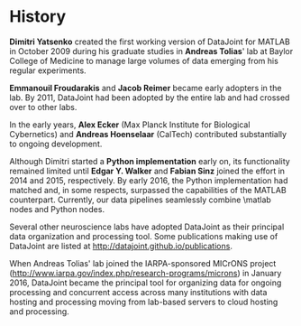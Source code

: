 # History

**Dimitri Yatsenko** created the first working version of DataJoint for MATLAB in October 2009 during his graduate studies in **Andreas Tolias**' lab at Baylor College of Medicine to manage large volumes of data emerging from his regular experiments.

**Emmanouil Froudarakis** and **Jacob Reimer** became early adopters in the lab. 
By 2011, DataJoint had been adopted by the entire lab and had crossed over to other labs.

In the early years, **Alex Ecker** (Max Planck Institute for Biological Cybernetics) and **Andreas Hoenselaar** (CalTech) contributed substantially to ongoing development.

Although Dimitri started a **Python implementation** early on, its functionality remained limited until **Edgar Y. Walker** and **Fabian Sinz** joined the effort in 2014 and 2015, respectively.
By early 2016, the Python implementation had matched and, in some respects, surpassed the capabilities of the MATLAB counterpart.
Currently, our data pipelines seamlessly combine \matlab nodes and Python nodes.

Several other neuroscience labs have adopted DataJoint as their principal data organization and processing tool.
Some publications making use of DataJoint are listed at http://datajoint.github.io/publications.

When Andreas Tolias' lab joined the IARPA-sponsored MICrONS project (http://www.iarpa.gov/index.php/research-programs/microns) in January 2016, DataJoint became the principal tool for organizing data for ongoing processing and concurrent access across many institutions with data hosting and processing moving from lab-based servers to cloud hosting and processing.
